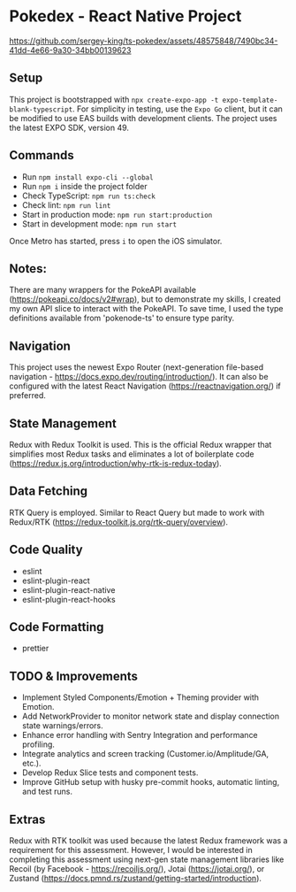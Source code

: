 # Pokedex - React Native Project

https://github.com/sergey-king/ts-pokedex/assets/48575848/7490bc34-41dd-4e66-9a30-34bb00139623

## Setup
This project is bootstrapped with `npx create-expo-app -t expo-template-blank-typescript`. 
For simplicity in testing, use the `Expo Go` client, but it can be modified to use EAS builds with development clients.
The project uses the latest EXPO SDK, version 49.

## Commands
- Run `npm install expo-cli --global`
- Run `npm i` inside the project folder
- Check TypeScript: `npm run ts:check`
- Check lint: `npm run lint`
- Start in production mode: `npm run start:production`
- Start in development mode: `npm run start`

Once Metro has started, press `i` to open the iOS simulator.

## Notes:
There are many wrappers for the PokeAPI available (https://pokeapi.co/docs/v2#wrap), but to demonstrate my skills, I created my own API slice to interact with the PokeAPI. To save time, I used the type definitions available from 'pokenode-ts' to ensure type parity.

## Navigation 
This project uses the newest Expo Router (next-generation file-based navigation - https://docs.expo.dev/routing/introduction/). It can also be configured with the latest React Navigation (https://reactnavigation.org/) if preferred.

## State Management
Redux with Redux Toolkit is used. This is the official Redux wrapper that simplifies most Redux tasks and eliminates a lot of boilerplate code (https://redux.js.org/introduction/why-rtk-is-redux-today).

## Data Fetching
RTK Query is employed. Similar to React Query but made to work with Redux/RTK (https://redux-toolkit.js.org/rtk-query/overview).

## Code Quality 
- eslint
- eslint-plugin-react
- eslint-plugin-react-native
- eslint-plugin-react-hooks

## Code Formatting 
- prettier

## TODO & Improvements
- Implement Styled Components/Emotion + Theming provider with Emotion.
- Add NetworkProvider to monitor network state and display connection state warnings/errors.
- Enhance error handling with Sentry Integration and performance profiling.
- Integrate analytics and screen tracking (Customer.io/Amplitude/GA, etc.).
- Develop Redux Slice tests and component tests.
- Improve GitHub setup with husky pre-commit hooks, automatic linting, and test runs.

## Extras
Redux with RTK toolkit was used because the latest Redux framework was a requirement for this assessment. However, I would be interested in completing this assessment using next-gen state management libraries like Recoil (by Facebook - https://recoiljs.org/), Jotai (https://jotai.org/), or Zustand (https://docs.pmnd.rs/zustand/getting-started/introduction).
